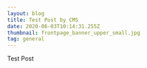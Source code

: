 ```yaml
---
layout: blog
title: Test Post by CMS
date: 2020-06-03T10:14:31.255Z
thumbnail: frontpage_banner_upper_small.jpg
tag: general
---
```

Test Post